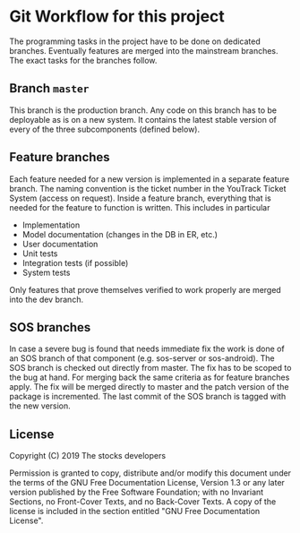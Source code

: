 # Git Workflow for this project

The programming tasks in the project have to be done on dedicated branches.
Eventually features are merged into the mainstream branches. The exact tasks for
the branches follow.

## Branch `master`

This branch is the production branch. Any code on this branch has to be
deployable as is on a new system. It contains the latest stable version of every
of the three subcomponents (defined below).

## Feature branches

Each feature needed for a new version is implemented in a separate feature
branch. The naming convention is the ticket number in the YouTrack Ticket
System (access on request).
Inside a feature branch, everything that is needed for the feature to function
is written. This includes in particular

* Implementation
* Model documentation (changes in the DB in ER, etc.)
* User documentation
* Unit tests
* Integration tests (if possible)
* System tests

Only features that prove themselves verified to work properly are merged into
the dev branch.

## SOS branches

In case a severe bug is found that needs immediate fix the work is done of an
SOS branch of that component (e.g. sos-server or sos-android). The SOS branch
is checked out directly from master.
The fix has to be scoped to the bug at hand. For merging back the same criteria
as for feature branches apply. The fix will be merged directly to master and
the patch version of the package is incremented. The last commit of the SOS
branch is tagged with the new version.

## License

Copyright (C)  2019  The stocks developers

Permission is granted to copy, distribute and/or modify this document
under the terms of the GNU Free Documentation License, Version 1.3
or any later version published by the Free Software Foundation;
with no Invariant Sections, no Front-Cover Texts, and no Back-Cover Texts.
A copy of the license is included in the section entitled "GNU
Free Documentation License".